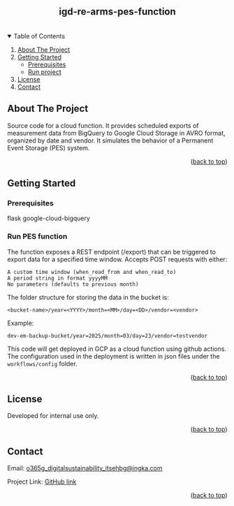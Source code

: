 
<a id="readme-top"></a>

<!-- PROJECT LOGO -->
<br>
<h2 align="center">igd-re-arms-pes-function</h2>
<br>



<!-- TABLE OF CONTENTS -->
<details open>
  <summary>Table of Contents</summary>
  <ol>
    <li>
      <a href="#about-the-project">About The Project</a>
    </li>
    <li>
      <a href="#getting-started">Getting Started</a>
      <ul>
        <li><a href="#prerequisites">Prerequisites</a></li>
        <li><a href="#run">Run project</a></li>
      </ul>
    </li>
    <li><a href="#license">License</a></li>
    <li><a href="#contact">Contact</a></li>
  </ol>
</details>



<!-- ABOUT THE PROJECT -->
## About The Project

Source code for a cloud function. It provides scheduled exports of measurement data from BigQuery to Google Cloud Storage in AVRO format, organized by date and vendor. It simulates the behavior of a Permanent Event Storage (PES) system.

<p align="right">(<a href="#readme-top">back to top</a>)</p>


<!-- GETTING STARTED -->
## Getting Started

### Prerequisites

flask
google-cloud-bigquery

### Run PES function

The function exposes a REST endpoint (/export) that can be triggered to export data for a specified time window.
Accepts POST requests with either:

    A custom time window (when_read_from and when_read_to)
    A period string in format yyyyMM
    No parameters (defaults to previous month)

The folder structure for storing the data in the bucket is:

`<bucket-name>/year=<YYYY>/month=<MM>/day=<DD>/vendor=<vendor>`

Example:

`dev-em-backup-bucket/year=2025/month=03/day=23/vendor=testvendor`

This code will get deployed in GCP as a cloud function using github actions.
The configuration used in the deployment is written in json files under the `workflows/config` folder.


<p align="right">(<a href="#readme-top">back to top</a>)</p>


<!-- LICENSE -->
## License

Developed for internal use only.

<p align="right">(<a href="#readme-top">back to top</a>)</p>



<!-- CONTACT -->
## Contact

Email: [o365g_digitalsustainability_itsehbg@ingka.com](o365g_digitalsustainability_itsehbg@ingka.com)

Project Link: [GitHub link](https://github.com/ingka-group-digital/igd-re-arms-pes-function)

<p align="right">(<a href="#readme-top">back to top</a>)</p>
